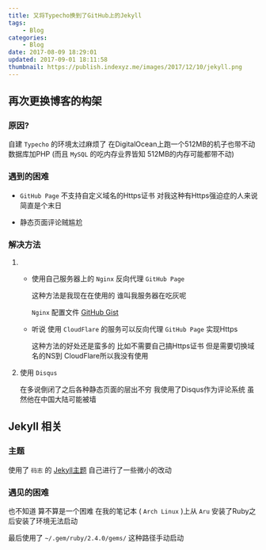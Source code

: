 ```yaml
---
title: 又将Typecho换到了GitHub上的Jekyll
tags:
    - Blog
categories:
    - Blog
date: 2017-08-09 18:29:01
updated: 2017-09-01 18:11:58
thumbnail: https://publish.indexyz.me/images/2017/12/10/jekyll.png
---
```

## 再次更换博客的构架

<!--more-->


### 原因?
自建 `Typecho` 的环境太过麻烦了 在DigitalOcean上跑一个512MB的机子也带不动数据库加PHP
(而且 `MySQL` 的吃内存业界皆知 512MB的内存可能都带不动)
### 遇到的困难

- `GitHub Page` 不支持自定义域名的Https证书
对我这种有Https强迫症的人来说简直是个末日

- 静态页面评论贼尴尬

### 解决方法

1. - 使用自己服务器上的 `Nginx` 反向代理 `GitHub Page`

     这种方法是我现在在使用的 谁叫我服务器在吃灰呢

     `Nginx` 配置文件 [GitHub Gist](https://gist.github.com/taddev/8872330)
   - 听说 使用 `CloudFlare` 的服务可以反向代理 `GitHub Page` 实现Https

     这种方法的好处还是蛮多的 比如不需要自己搞Https证书 但是需要切换域名的NS到
      CloudFlare所以我没有使用

2. 使用 `Disqus`

   在多说倒闭了之后各种静态页面的层出不穷 我使用了Disqus作为评论系统
虽然他在中国大陆可能被墙

## Jekyll 相关
### 主题
使用了 `码志` 的 [Jekyll主题](https://github.com/mzlogin/mzlogin.github.io)
自己进行了一些微小的改动

### 遇见的困难
也不知道 算不算是一个困难
在我的笔记本 ( `Arch Linux` )上从 `Aru` 安装了Ruby之后安装了环境无法启动

最后使用了 `~/.gem/ruby/2.4.0/gems/` 这种路径手动启动
